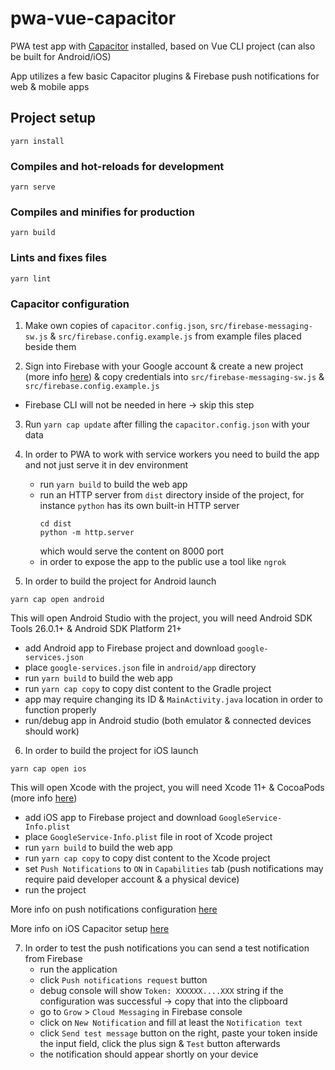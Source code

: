 # pwa-vue-capacitor

PWA test app with [Capacitor](https://capacitorjs.com) installed, based on Vue CLI project (can also be built for Android/iOS)

App utilizes a few basic Capacitor plugins & Firebase push notifications for web & mobile apps

## Project setup

```
yarn install
```

### Compiles and hot-reloads for development

```
yarn serve
```

### Compiles and minifies for production

```
yarn build
```

### Lints and fixes files

```
yarn lint
```

### Capacitor configuration

1. Make own copies of `capacitor.config.json`, `src/firebase-messaging-sw.js` &
   `src/firebase.config.example.js` from example files placed beside them

2. Sign into Firebase with your Google account & create a new project (more info
   [here](https://firebase.google.com/docs/web/setup)) & copy credentials into `src/firebase-messaging-sw.js` &
   `src/firebase.config.example.js`
  - Firebase CLI will not be needed in here → skip this step

3. Run `yarn cap update` after filling the `capacitor.config.json` with your data

4. In order to PWA to work with service workers you need to build the app and not just serve it in
   dev environment
   - run `yarn build` to build the web app
   - run an HTTP server from `dist` directory inside of the project, for instance `python` has its
     own built-in HTTP server
     ```
     cd dist
     python -m http.server
     ```
     which would serve the content on 8000 port
   - in order to expose the app to the public use a tool like `ngrok`

5. In order to build the project for Android launch

```
yarn cap open android
```

This will open Android Studio with the project, you will need Android SDK Tools 26.0.1+ & Android
SDK Platform 21+
   - add Android app to Firebase project and download `google-services.json`
   - place `google-services.json` file in `android/app` directory
   - run `yarn build` to build the web app
   - run `yarn cap copy` to copy dist content to the Gradle project
   - app may require changing its ID & `MainActivity.java` location in order to function properly
   - run/debug app in Android studio (both emulator & connected devices should work)

6. In order to build the project for iOS launch

```
yarn cap open ios
```
This will open Xcode with the project, you will need Xcode 11+ & CocoaPods (more info
[here](https://firebase.google.com/docs/web/setup))
   - add iOS app to Firebase project and download `GoogleService-Info.plist`
   - place `GoogleService-Info.plist` file in root of Xcode project
   - run `yarn build` to build the web app
   - run `yarn cap copy` to copy dist content to the Xcode project
   - set `Push Notifications` to `ON` in `Capabilities` tab (push notifications may require paid
     developer account & a physical device)
   - run the project 

More info on push notifications configuration [here](https://capacitorjs.com/docs/apis/push-notifications)

More info on iOS Capacitor setup [here](https://capacitorjs.com/docs/ios)

7. In order to test the push notifications you can send a test notification from Firebase
   - run the application
   - click `Push notifications request` button
   - debug console will show `Token: XXXXXX....XXX` string if the configuration was successful → copy that into the clipboard
   - go to `Grow` > `Cloud Messaging` in Firebase console
   - click on `New Notification` and fill at least the `Notification text`
   - click `Send test message` button on the right, paste your token inside the input field, click
     the plus sign & `Test` button afterwards
   - the notification should appear shortly on your device
